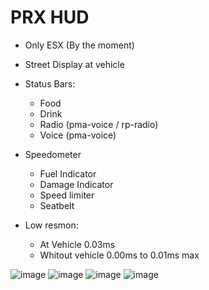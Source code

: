 # PRX HUD

- Only ESX (By the moment)
- Street Display at vehicle
- Status Bars:
  - Food
  - Drink
  - Radio (pma-voice / rp-radio)
  - Voice (pma-voice)
 
- Speedometer
  - Fuel Indicator
  - Damage Indicator
  - Speed limiter
  - Seatbelt

- Low resmon:
  - At Vehicle 0.03ms
  - Whitout vehicle 0.00ms to 0.01ms max
 
![image](https://github.com/ivan4434/prx_hud/assets/74063070/848049c5-7d16-4ee3-a189-676ee675975c)
![image](https://github.com/ivan4434/prx_hud/assets/74063070/457756b8-7d6d-443d-af5b-c29cd2a7ea48)
![image](https://github.com/ivan4434/prx_hud/assets/74063070/51daaffe-998b-4d7b-84c4-3fc32d288b92)
![image](https://github.com/ivan4434/prx_hud/assets/74063070/36931e6f-394d-4067-bedd-566c05ae59d7)
